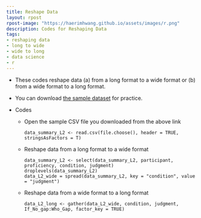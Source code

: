 ```yaml
---
title: Reshape Data
layout: rpost
rpost-image: "https://haerimhwang.github.io/assets/images/r.png"
description: Codes for Reshaping Data
tags:
- reshaping data
- long to wide
- wide to long
- data science 
- r
---
```


* These codes reshape data (a) from a long format to a wide format or (b) from a wide format to a long format.  
       
* You can download [the sample dataset](https://haerimhwang.github.io/assets/data/data_summary_L2.csv) for practice.  
        
* Codes
    
    * Open the sample CSV file you downloaded from the above link
        
          data_summary_L2 <- read.csv(file.choose(), header = TRUE, stringsAsFactors = T)
        
        
    * Reshape data from a long format to a wide format
        
          data_summary_L2 <- select(data_summary_L2, participant, proficiency, condition, judgment)
          droplevels(data_summary_L2)
          data_L2_wide = spread(data_summary_L2, key = "condition", value = "judgment")
    
        
    * Reshape data from a wide format to a long format
        
          data_L2_long <- gather(data_L2_wide, condition, judgment, If_No_gap:Who_Gap, factor_key = TRUE)
            
       
          
